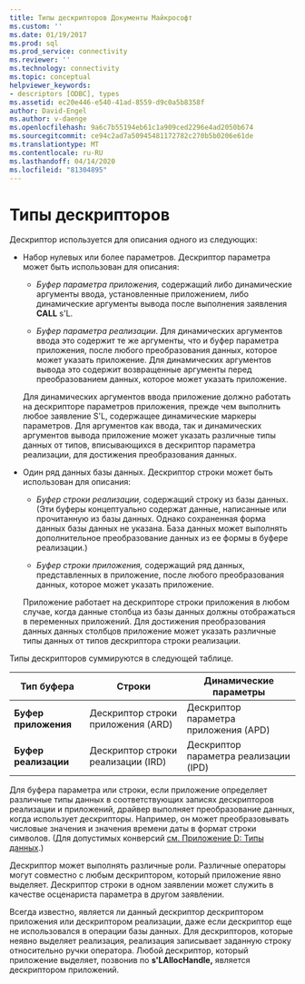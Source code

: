 ```yaml
---
title: Типы дескрипторов Документы Майкрософт
ms.custom: ''
ms.date: 01/19/2017
ms.prod: sql
ms.prod_service: connectivity
ms.reviewer: ''
ms.technology: connectivity
ms.topic: conceptual
helpviewer_keywords:
- descriptors [ODBC], types
ms.assetid: ec20e446-e540-41ad-8559-d9c0a5b8358f
author: David-Engel
ms.author: v-daenge
ms.openlocfilehash: 9a6c7b55194eb61c1a909ced2296e4ad2050b674
ms.sourcegitcommit: ce94c2ad7a50945481172782c270b5b0206e61de
ms.translationtype: MT
ms.contentlocale: ru-RU
ms.lasthandoff: 04/14/2020
ms.locfileid: "81304895"
---
```

# <a name="types-of-descriptors"></a>Типы дескрипторов
Дескриптор используется для описания одного из следующих:  
  
-   Набор нулевых или более параметров. Дескриптор параметра может быть использован для описания:  
  
    -   *Буфер параметра приложения,* содержащий либо динамические аргументы ввода, установленные приложением, либо динамические аргументы вывода после выполнения заявления **CALL** s'L.  
  
    -   *Буфер параметра реализации*. Для динамических аргументов ввода это содержит те же аргументы, что и буфер параметра приложения, после любого преобразования данных, которое может указать приложение. Для динамических аргументов вывода это содержит возвращенные аргументы перед преобразованием данных, которое может указать приложение.  
  
     Для динамических аргументов ввода приложение должно работать на дескрипторе параметров приложения, прежде чем выполнить любое заявление S'L, содержащее динамические маркеры параметров. Для аргументов как ввода, так и динамических аргументов вывода приложение может указать различные типы данных от типов, вписывающихся в дескриптор параметра реализации, для достижения преобразования данных.  
  
-   Один ряд данных базы данных. Дескриптор строки может быть использован для описания:  
  
    -   *Буфер строки реализации,* содержащий строку из базы данных. (Эти буферы концептуально содержат данные, написанные или прочитанную из базы данных. Однако сохраненная форма данных базы данных не указана. База данных может выполнять дополнительное преобразование данных из ее формы в буфере реализации.)  
  
    -   *Буфер строки приложения,* содержащий ряд данных, представленных в приложение, после любого преобразования данных, которое может указать приложение.  
  
     Приложение работает на дескрипторе строки приложения в любом случае, когда данные столбца из базы данных должны отображаться в переменных приложений. Для достижения преобразования данных данных столбцов приложение может указать различные типы данных от типов дескриптора строки реализации.  
  
 Типы дескрипторов суммируются в следующей таблице.  
  
|Тип буфера|Строки|Динамические параметры|  
|-----------------|----------|------------------------|  
|**Буфер приложения**|Дескриптор строки приложения (ARD)|Дескриптор параметра приложения (APD)|  
|**Буфер реализации**|Дескриптор строки реализации (IRD)|Дескриптор параметра реализации (IPD)|  
  
 Для буфера параметра или строки, если приложение определяет различные типы данных в соответствующих записях дескрипторов реализации и приложений, драйвер выполняет преобразование данных, когда использует дескрипторы. Например, он может преобразовывать числовые значения и значения времени даты в формат строки символов. (Для допустимых конверсий [см. Приложение D: Типы данных](../../../odbc/reference/appendixes/appendix-d-data-types.md).)  
  
 Дескриптор может выполнять различные роли. Различные операторы могут совместно с любым дескриптором, который приложение явно выделяет. Дескриптор строки в одном заявлении может служить в качестве осценариста параметра в другом заявлении.  
  
 Всегда известно, является ли данный дескриптор дескриптором приложения или дескриптором реализации, даже если дескриптор еще не использовался в операции базы данных. Для дескрипторов, которые неявно выделяет реализация, реализация записывает заданную строку относительно ручки оператора. Любой дескриптор, который приложение выделяет, позвонив по **s'LAllocHandle,** является дескриптором приложений.
